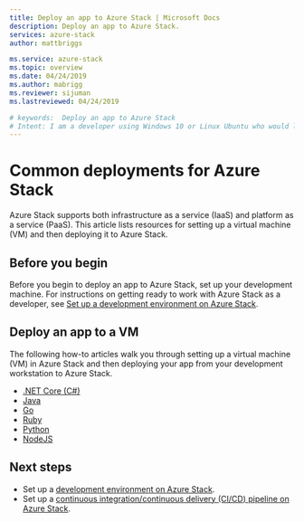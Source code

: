 ```yaml
---
title: Deploy an app to Azure Stack | Microsoft Docs
description: Deploy an app to Azure Stack.
services: azure-stack
author: mattbriggs

ms.service: azure-stack
ms.topic: overview
ms.date: 04/24/2019
ms.author: mabrigg
ms.reviewer: sijuman
ms.lastreviewed: 04/24/2019

# keywords:  Deploy an app to Azure Stack
# Intent: I am a developer using Windows 10 or Linux Ubuntu who would like to deploy an app to Azure Stack.
---
```


# Common deployments for Azure Stack

Azure Stack supports both infrastructure as a service (IaaS) and platform as a service (PaaS). This article lists resources for setting up a virtual machine (VM) and then deploying it to Azure Stack.

## Before you begin

Before you begin to deploy an app to Azure Stack, set up your development machine. For instructions on getting ready to work with Azure Stack as a developer, see [Set up a development environment on Azure Stack](azure-stack-dev-start.md).

## Deploy an app to a VM

The following how-to articles walk you through setting up a virtual machine (VM) in Azure Stack and then deploying your app from your development workstation to Azure Stack.

- [.NET Core (C#)](azure-stack-dev-start-howto-vm-dotnet.md)
- [Java](azure-stack-dev-start-howto-vm-java.md)
- [Go](azure-stack-dev-start-howto-vm-go.md)
- [Ruby](azure-stack-dev-start-howto-vm-ruby.md)
- [Python](azure-stack-dev-start-howto-vm-python.md)
- [NodeJS](azure-stack-dev-start-howto-vm-nodejs.md)

<!-- 
## Deploy an app using Azure Stack Resource Manager

The following how-to articles walk you through using the Azure Stack SDK (ASDK) for your language to create an Azure Stack resource manager template to create your resources, and then deploy the resources in Azure Stack.

- .NET Core (C#)
- Java
- Go
- Ruby
- Python

## Deploy an app to Azure Stack App Service

The following how-to articles walk you through deploying your app to the Azure Stack App Service.

- .NET Core (C#)
- Java
- Go
- Ruby
- Python

## Deploy an app with Docker to Kubernetes

The following how-to articles walk you through deploying your Docker container to Kubernetes hosted by Azure Stack.

- .NET Core (C#)
- Java
- Go
- Ruby
- Python

-->

## Next steps

- Set up a [development environment on Azure Stack](azure-stack-dev-start.md).
- Set up a [continuous integration/continuous delivery (CI/CD) pipeline on Azure Stack](azure-stack-solution-pipeline.md).
